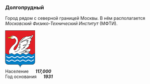 <!--2021-11-14 01:37:09-->
### Долгопрудный
Город рядом с северной границей Москвы.
В нём располагается *Московский Физико-Технический Институт* (МФТИ).

<img src="./Dolgoprudny.png" width="96px"><br>
Население &emsp; ***117,000*** &emsp;<br>
Год&nbsp;основания &emsp; ***1931***